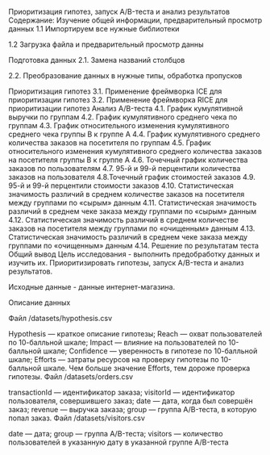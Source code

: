 Приоритизация гипотез, запуск A/B-теста и анализ результатов
Содержание:
Изучение общей информации, предварительный просмотр данных
1.1 Импортируем все нужные библиотеки

1.2 Загрузка файла и предварительный просмотр данны

Подготовка данных
2.1. Замена названий столбцов

2.2. Преобразование данных в нужные типы, обработка пропусков

Приоритизация гипотез
3.1. Применение фреймворка ICE для приоритизации гипотез
3.2. Применение фреймворка RICE для приоритизации гипотез
Анализ A/B-теста
4.1. График кумулятивной выручки по группам
4.2. График кумулятивного среднего чека по группам
4.3. График относительного изменения кумулятивного среднего чека группы B к группе A
4.4. График кумулятивного среднего количества заказов на посетителя по группам
4.5. График относительного изменения кумулятивного среднего количества заказов на посетителя группы B к группе A
4.6. Точечный график количества заказов по пользователям
4.7. 95-й и 99-й перцентили количества заказов на пользователя
4.8.Точечный график стоимостей заказов
4.9. 95-й и 99-й перцентили стоимости заказов
4.10. Статистическая значимость различий в среднем количестве заказов на посетителя между группами по «сырым» данным
4.11. Статистическая значимость различий в среднем чеке заказа между группами по «сырым» данным
4.12. Статистическая значимость различий в среднем количестве заказов на посетителя между группами по «очищенным» данным
4.13. Статистическая значимость различий в среднем чеке заказа между группами по «очищенным» данным
4.14. Решение по результатам теста
Общий вывод
Цель исследования - выполнить предобработку данных и изучить их. Приоритизировать гипотезы, запуск A/B-теста и анализ результатов.

Исходные данные - данные интернет-магазина.

Описание данных

Файл /datasets/hypothesis.csv

Hypothesis — краткое описание гипотезы;
Reach — охват пользователей по 10-балльной шкале;
Impact — влияние на пользователей по 10-балльной шкале;
Confidence — уверенность в гипотезе по 10-балльной шкале;
Efforts — затраты ресурсов на проверку гипотезы по 10-балльной шкале. Чем больше значение Efforts, тем дороже проверка гипотезы.
Файл /datasets/orders.csv

transactionId — идентификатор заказа;
visitorId — идентификатор пользователя, совершившего заказ;
date — дата, когда был совершён заказ;
revenue — выручка заказа;
group — группа A/B-теста, в которую попал заказ.
Файл /datasets/visitors.csv

date — дата;
group — группа A/B-теста;
visitors — количество пользователей в указанную дату в указанной группе A/B-теста
